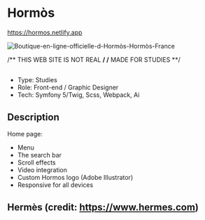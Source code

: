 # Hormòs
https://hormos.netlify.app

![Boutique-en-ligne-officielle-d-Hormòs-Hormòs-France](https://user-images.githubusercontent.com/79086040/209865404-bcd8bae2-9ecb-441d-a757-a8519f1312ec.png)

/** THIS WEB SITE IS NOT REAL **/ 
/** MADE FOR STUDIES **/
## 
- Type: Studies
- Role: Front-end / Graphic Designer
- Tech: Symfony 5/Twig, Scss, Webpack, Ai

## Description
Home page:

- Menu 
- The search bar
- Scroll effects
- Video integration
- Custom Hormos logo (Adobe Illustrator)
- Responsive for all devices

## Hermès (credit: https://www.hermes.com)


